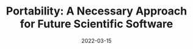 ---
title: "Portability: A Necessary Approach for Future Scientific Software"
date: 2022-03-15
venue: arXiv:2203.09945
link: https://inspirehep.net/literature/2054702
inspire_id: 2054702
authors: Meghna Bhattacharya, et al.
bibtex: '@inproceedings{Bhattacharya:2022qgj,\n archiveprefix = {arXiv},\n author = {Bhattacharya, Meghna and others},\n booktitle = {{Snowmass 2021}},\n eprint = {2203.09945},\n month = {3},\n primaryclass = {physics.comp-ph},\n reportnumber = {FERMILAB-PUB-22-210-SCD},\n title = {{Portability: A Necessary Approach for Future Scientific Software}},\n year = {2022}\n}\n'
---